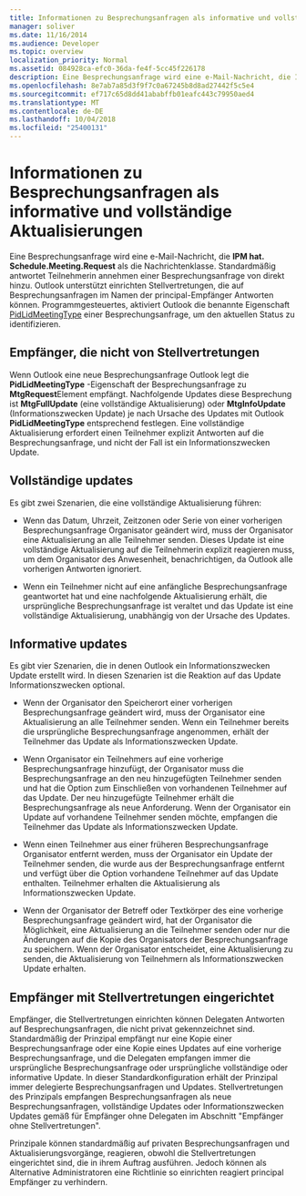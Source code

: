 ```yaml
---
title: Informationen zu Besprechungsanfragen als informative und vollständige Aktualisierungen
manager: soliver
ms.date: 11/16/2014
ms.audience: Developer
ms.topic: overview
localization_priority: Normal
ms.assetid: 084928ca-efc0-36da-fe4f-5cc45f226178
description: Eine Besprechungsanfrage wird eine e-Mail-Nachricht, die IPM hat. Schedule.Meeting.Request als die Nachrichtenklasse. Standardmäßig antwortet Teilnehmerin annehmen einer Besprechungsanfrage von direkt hinzu.
ms.openlocfilehash: 8e7ab7a85d3f9f7c0a67245b8d8ad27442f5c5e4
ms.sourcegitcommit: ef717c65d8dd41ababffb01eafc443c79950aed4
ms.translationtype: MT
ms.contentlocale: de-DE
ms.lasthandoff: 10/04/2018
ms.locfileid: "25400131"
---
```

# <a name="about-meeting-requests-as-informational-updates-and-full-updates"></a>Informationen zu Besprechungsanfragen als informative und vollständige Aktualisierungen

Eine Besprechungsanfrage wird eine e-Mail-Nachricht, die **IPM hat. Schedule.Meeting.Request** als die Nachrichtenklasse. Standardmäßig antwortet Teilnehmerin annehmen einer Besprechungsanfrage von direkt hinzu. Outlook unterstützt einrichten Stellvertretungen, die auf Besprechungsanfragen im Namen der principal-Empfänger Antworten können. Programmgesteuertes, aktiviert Outlook die benannte Eigenschaft [PidLidMeetingType](https://msdn.microsoft.com/library/290b290c-7836-4a7e-bf1a-8d0225a07e56%28Office.15%29.aspx) einer Besprechungsanfrage, um den aktuellen Status zu identifizieren. 
  
## <a name="recipients-without-delegates"></a>Empfänger, die nicht von Stellvertretungen

Wenn Outlook eine neue Besprechungsanfrage Outlook legt die **PidLidMeetingType** -Eigenschaft der Besprechungsanfrage zu **MtgRequest**Element empfängt. Nachfolgende Updates diese Besprechung ist **MtgFullUpdate** (eine vollständige Aktualisierung) oder **MtgInfoUpdate** (Informationszwecken Update) je nach Ursache des Updates mit Outlook **PidLidMeetingType** entsprechend festlegen. Eine vollständige Aktualisierung erfordert einen Teilnehmer explizit Antworten auf die Besprechungsanfrage, und nicht der Fall ist ein Informationszwecken Update. 
  
## <a name="full-updates"></a>Vollständige updates

Es gibt zwei Szenarien, die eine vollständige Aktualisierung führen:
  
- Wenn das Datum, Uhrzeit, Zeitzonen oder Serie von einer vorherigen Besprechungsanfrage Organisator geändert wird, muss der Organisator eine Aktualisierung an alle Teilnehmer senden. Dieses Update ist eine vollständige Aktualisierung auf die Teilnehmerin explizit reagieren muss, um dem Organisator des Anwesenheit, benachrichtigen, da Outlook alle vorherigen Antworten ignoriert.
    
- Wenn ein Teilnehmer nicht auf eine anfängliche Besprechungsanfrage geantwortet hat und eine nachfolgende Aktualisierung erhält, die ursprüngliche Besprechungsanfrage ist veraltet und das Update ist eine vollständige Aktualisierung, unabhängig von der Ursache des Updates.
    
## <a name="informational-updates"></a>Informative updates

Es gibt vier Szenarien, die in denen Outlook ein Informationszwecken Update erstellt wird. In diesen Szenarien ist die Reaktion auf das Update Informationszwecken optional.
  
- Wenn der Organisator den Speicherort einer vorherigen Besprechungsanfrage geändert wird, muss der Organisator eine Aktualisierung an alle Teilnehmer senden. Wenn ein Teilnehmer bereits die ursprüngliche Besprechungsanfrage angenommen, erhält der Teilnehmer das Update als Informationszwecken Update.
    
- Wenn Organisator ein Teilnehmers auf eine vorherige Besprechungsanfrage hinzufügt, der Organisator muss die Besprechungsanfrage an den neu hinzugefügten Teilnehmer senden und hat die Option zum Einschließen von vorhandenen Teilnehmer auf das Update. Der neu hinzugefügte Teilnehmer erhält die Besprechungsanfrage als neue Anforderung. Wenn der Organisator ein Update auf vorhandene Teilnehmer senden möchte, empfangen die Teilnehmer das Update als Informationszwecken Update.
    
- Wenn einen Teilnehmer aus einer früheren Besprechungsanfrage Organisator entfernt werden, muss der Organisator ein Update der Teilnehmer senden, die wurde aus der Besprechungsanfrage entfernt und verfügt über die Option vorhandene Teilnehmer auf das Update enthalten. Teilnehmer erhalten die Aktualisierung als Informationszwecken Update.
    
- Wenn der Organisator der Betreff oder Textkörper des eine vorherige Besprechungsanfrage geändert wird, hat der Organisator die Möglichkeit, eine Aktualisierung an die Teilnehmer senden oder nur die Änderungen auf die Kopie des Organisators der Besprechungsanfrage zu speichern. Wenn der Organisator entscheidet, eine Aktualisierung zu senden, die Aktualisierung von Teilnehmern als Informationszwecken Update erhalten.
    
## <a name="recipients-set-up-with-delegates"></a>Empfänger mit Stellvertretungen eingerichtet

Empfänger, die Stellvertretungen einrichten können Delegaten Antworten auf Besprechungsanfragen, die nicht privat gekennzeichnet sind. Standardmäßig der Prinzipal empfängt nur eine Kopie einer Besprechungsanfrage oder eine Kopie eines Updates auf eine vorherige Besprechungsanfrage, und die Delegaten empfangen immer die ursprüngliche Besprechungsanfrage oder ursprüngliche vollständige oder informative Update. In dieser Standardkonfiguration erhält der Prinzipal immer delegierte Besprechungsanfragen und Updates. Stellvertretungen des Prinzipals empfangen Besprechungsanfragen als neue Besprechungsanfragen, vollständige Updates oder Informationszwecken Updates gemäß für Empfänger ohne Delegaten im Abschnitt "Empfänger ohne Stellvertretungen".
  
Prinzipale können standardmäßig auf privaten Besprechungsanfragen und Aktualisierungsvorgänge, reagieren, obwohl die Stellvertretungen eingerichtet sind, die in ihrem Auftrag ausführen. Jedoch können als Alternative Administratoren eine Richtlinie so einrichten reagiert principal Empfänger zu verhindern.
  

